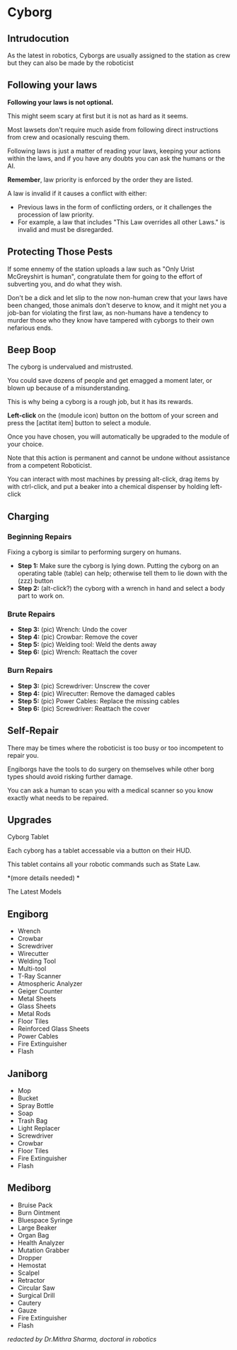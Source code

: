 # Cyborg
## Intrudocution

As the latest in robotics, Cyborgs are usually assigned to the station as crew but they can also be made by the roboticist

## Following your laws

**Following your laws is not optional.**

This might seem scary at first but it is not as hard as it seems. 

Most lawsets don't require much aside from following direct instructions from crew and ocasionally rescuing them.

Following laws is just a matter of reading your laws, keeping your actions within the laws, and if you have any doubts you can ask the humans or the AI.

**Remember**, law priority is enforced by the order they are listed. 

A law is invalid if it causes a conflict with either: 

* Previous laws in the form of conflicting orders, or it challenges the procession of law priority. 
* For example, a law that includes "This Law overrides all other Laws." is invalid and must be disregarded.

## Protecting Those Pests

If some ennemy of the station uploads a law such as "Only Urist McGreyshirt is human", congratulate them for going to the effort of subverting you, and do what they wish. 

Don't be a dick and let slip to the now non-human crew that your laws have been changed, those animals don't deserve to know, and it might net you a job-ban for violating the first law, as non-humans have a tendency to murder those who they know have tampered with cyborgs to their own nefarious ends.

## Beep Boop

The cyborg is undervalued and mistrusted. 

You could save dozens of people and get emagged a moment later, or blown up because of a misunderstanding. 

This is why being a cyborg is a rough job, but it has its rewards. 

**Left-click** on the (module icon) button on the bottom of your screen and press the [actitat item] button to select a module.

Once you have chosen, you will automatically be upgraded to the module of your choice. 

Note that this action is permanent and cannot be undone without assistance from a competent Roboticist. 

You can interact with most machines by pressing alt-click, drag items by with ctrl-click, and put a beaker into a chemical dispenser by holding left-click


## Charging
### Beginning Repairs

Fixing a cyborg is similar to performing surgery on humans. 

* **Step 1:** Make sure the cyborg is lying down. Putting the cyborg on an operating table (table) can help; otherwise tell them to lie down with the (zzz) button
* **Step 2:**  (alt-click?) the cyborg with a wrench in hand and select a body part to work on.

### Brute Repairs

* **Step 3:** (pic) Wrench: Undo the cover
* **Step 4:** (pic) Crowbar: Remove the cover
* **Step 5:** (pic) Welding tool: Weld the dents away
* **Step 6:** (pic) Wrench: Reattach the cover

### Burn Repairs

* **Step 3:** (pic) Screwdriver: Unscrew the cover
* **Step 4:** (pic) Wirecutter: Remove the damaged cables
* **Step 5:** (pic) Power Cables: Replace the missing cables
* **Step 6:** (pic) Screwdriver: Reattach the cover

## Self-Repair

There may be times where the roboticist is too busy or too incompetent to repair you. 

Engiborgs have the tools to do surgery on themselves while other borg types should avoid risking further damage. 

You can ask a human to scan you with a medical scanner so you know exactly what needs to be repaired.

## Upgrades

Cyborg Tablet

Each cyborg has a tablet accessable via a button on their HUD. 

This tablet contains all your robotic commands such as State Law. 

*(more details needed) *

The Latest Models

## Engiborg
* Wrench
* Crowbar
* Screwdriver
* Wirecutter
* Welding Tool
* Multi-tool
* T-Ray Scanner
* Atmospheric Analyzer
* Geiger Counter
* Metal Sheets
* Glass Sheets
* Metal Rods
* Floor Tiles
* Reinforced Glass Sheets
* Power Cables
* Fire Extinguisher
* Flash

## Janiborg
* Mop
* Bucket
* Spray Bottle
* Soap
* Trash Bag
* Light Replacer
* Screwdriver
* Crowbar
* Floor Tiles
* Fire Extinguisher
* Flash

## Mediborg
* Bruise Pack
* Burn Ointment
* Bluespace Syringe
* Large Beaker
* Organ Bag
* Health Analyzer
* Mutation Grabber
* Dropper
* Hemostat
* Scalpel
* Retractor
* Circular Saw
* Surgical Drill
* Cautery
* Gauze
* Fire Extinguisher
* Flash

*redacted by Dr.Mithra Sharma, doctoral in robotics*

